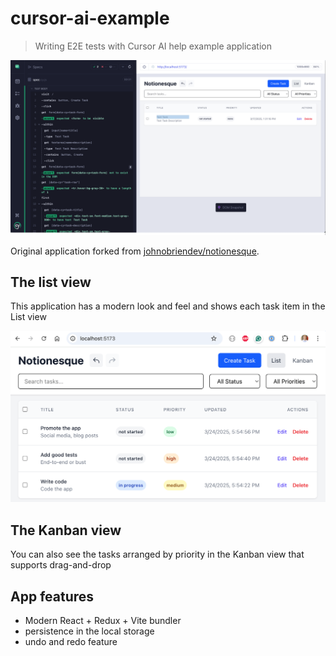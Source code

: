 # cursor-ai-example

> Writing E2E tests with Cursor AI help example application

![An example E2E test](./images/task.png)

Original application forked from [johnobriendev/notionesque](https://github.com/johnobriendev/notionesque).

## The list view

This application has a modern look and feel and shows each task item in the List view

![The list view](./images/app-list.png)

## The Kanban view

You can also see the tasks arranged by priority in the Kanban view that supports drag-and-drop

## App features

- Modern React + Redux + Vite bundler
- persistence in the local storage
- undo and redo feature
